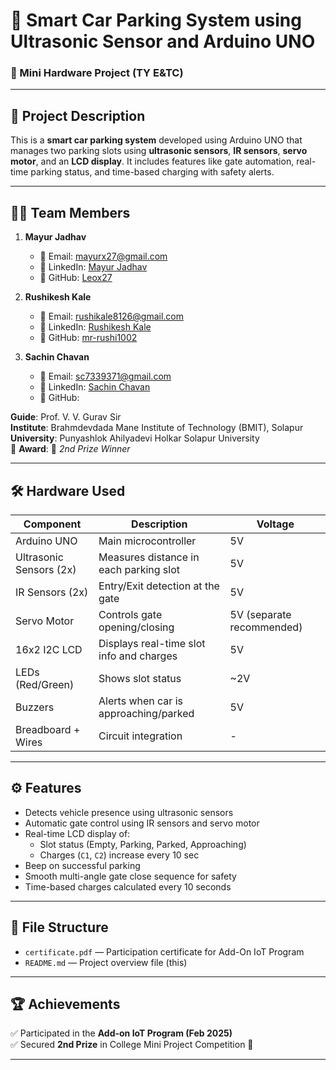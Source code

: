 
# 🚗 Smart Car Parking System using Ultrasonic Sensor and Arduino UNO

### 🔧 Mini Hardware Project (TY E&TC)

---

## 📝 Project Description

This is a **smart car parking system** developed using Arduino UNO that manages two parking slots using **ultrasonic sensors**, **IR sensors**, **servo motor**, and an **LCD display**. It includes features like gate automation, real-time parking status, and time-based charging with safety alerts.

---

## 👨‍💻 Team Members

1. **Mayur Jadhav**
   - 📧 Email: mayurx27@gmail.com  
   - 💼 LinkedIn: [Mayur Jadhav](https://linkedin.com/in/mayur-j-9ab192363)  
   - 🐙 GitHub: [Leox27](https://github.com/Leox27)
     
3. **Rushikesh Kale**
   - 📧 Email: rushikale8126@gmail.com  
   - 💼 LinkedIn: [Rushikesh Kale](https://www.linkedin.com/in/rushikesh-kale-807a34321/)
   - 🐙 GitHub: [mr-rushi1002](https://github.com/mr-rushi1002)
     
5. **Sachin Chavan**
   - 📧 Email: sc7339371@gmail.com  
   - 💼 LinkedIn: [Sachin Chavan](https://www.linkedin.com/in/sachin-chavan-200771350/)
   - 🐙 GitHub: [](https://github.com/)

**Guide**: Prof. V. V. Gurav Sir  
**Institute**: Brahmdevdada Mane Institute of Technology (BMIT), Solapur  
**University**: Punyashlok Ahilyadevi Holkar Solapur University  
🎉 **Award**: 🥈 _2nd Prize Winner_

---

## 🛠️ Hardware Used

| Component              | Description                                  | Voltage |
|------------------------|----------------------------------------------|---------|
| Arduino UNO            | Main microcontroller                         | 5V      |
| Ultrasonic Sensors (2x)| Measures distance in each parking slot       | 5V      |
| IR Sensors (2x)        | Entry/Exit detection at the gate             | 5V      |
| Servo Motor            | Controls gate opening/closing                | 5V (separate recommended) |
| 16x2 I2C LCD           | Displays real-time slot info and charges     | 5V      |
| LEDs (Red/Green)       | Shows slot status                            | ~2V     |
| Buzzers                | Alerts when car is approaching/parked        | 5V      |
| Breadboard + Wires     | Circuit integration                          | -       |

---

## ⚙️ Features

- Detects vehicle presence using ultrasonic sensors
- Automatic gate control using IR sensors and servo motor
- Real-time LCD display of:
  - Slot status (Empty, Parking, Parked, Approaching)
  - Charges (`C1`, `C2`) increase every 10 sec
- Beep on successful parking
- Smooth multi-angle gate close sequence for safety
- Time-based charges calculated every 10 seconds

---

## 📂 File Structure

- `certificate.pdf` — Participation certificate for Add-On IoT Program
- `README.md` — Project overview file (this)

---

## 🏆 Achievements

✅ Participated in the **Add-on IoT Program (Feb 2025)**  
✅ Secured **2nd Prize** in College Mini Project Competition 🎉

---
